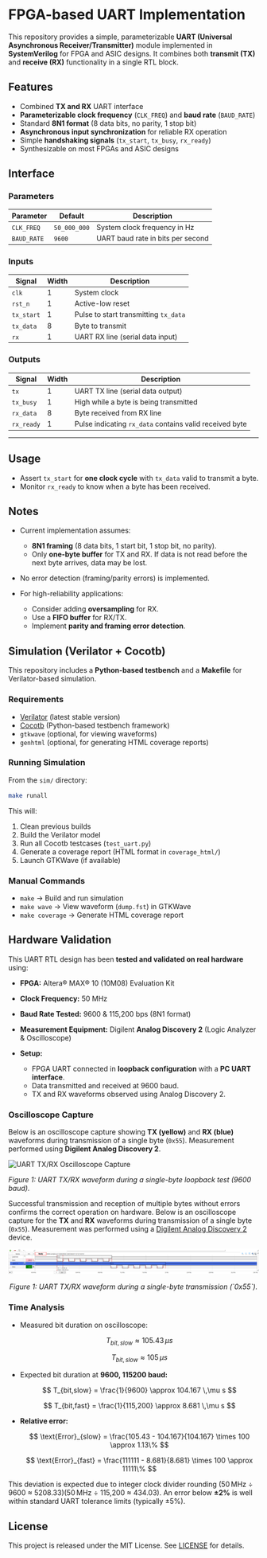 # FPGA-based UART Implementation

This repository provides a simple, parameterizable **UART (Universal Asynchronous Receiver/Transmitter)** module implemented in **SystemVerilog** for FPGA and ASIC designs. It combines both **transmit (TX)** and **receive (RX)** functionality in a single RTL block.

## Features

- Combined **TX and RX** UART interface
- **Parameterizable clock frequency** (`CLK_FREQ`) and **baud rate** (`BAUD_RATE`)
- Standard **8N1 format** (8 data bits, no parity, 1 stop bit)
- **Asynchronous input synchronization** for reliable RX operation
- Simple **handshaking signals** (`tx_start`, `tx_busy`, `rx_ready`)
- Synthesizable on most FPGAs and ASIC designs

## Interface

### Parameters

| Parameter   | Default      | Description                       |
| ----------- | ------------ | --------------------------------- |
| `CLK_FREQ`  | `50_000_000` | System clock frequency in Hz      |
| `BAUD_RATE` | `9600`       | UART baud rate in bits per second |

### Inputs

| Signal     | Width | Description                           |
| ---------- | ----- | ------------------------------------- |
| `clk`      | 1     | System clock                          |
| `rst_n`    | 1     | Active-low reset                      |
| `tx_start` | 1     | Pulse to start transmitting `tx_data` |
| `tx_data`  | 8     | Byte to transmit                      |
| `rx`       | 1     | UART RX line (serial data input)      |

### Outputs

| Signal     | Width | Description                                             |
| ---------- | ----- | ------------------------------------------------------- |
| `tx`       | 1     | UART TX line (serial data output)                       |
| `tx_busy`  | 1     | High while a byte is being transmitted                  |
| `rx_data`  | 8     | Byte received from RX line                              |
| `rx_ready` | 1     | Pulse indicating `rx_data` contains valid received byte |

---

## Usage

- Assert `tx_start` for **one clock cycle** with `tx_data` valid to transmit a byte.
- Monitor `rx_ready` to know when a byte has been received.

## Notes

- Current implementation assumes:

  - **8N1 framing** (8 data bits, 1 start bit, 1 stop bit, no parity).
  - Only **one-byte buffer** for TX and RX. If data is not read before the next byte arrives, data may be lost.

- No error detection (framing/parity errors) is implemented.
- For high-reliability applications:

  - Consider adding **oversampling** for RX.
  - Use a **FIFO buffer** for RX/TX.
  - Implement **parity and framing error detection**.

## Simulation (Verilator + Cocotb)

This repository includes a **Python-based testbench** and a **Makefile** for Verilator-based simulation.

### Requirements

- [Verilator](https://www.veripool.org/verilator/) (latest stable version)
- [Cocotb](https://docs.cocotb.org/) (Python-based testbench framework)
- `gtkwave` (optional, for viewing waveforms)
- `genhtml` (optional, for generating HTML coverage reports)

### Running Simulation

From the `sim/` directory:

```bash
make runall
```

This will:

1. Clean previous builds
2. Build the Verilator model
3. Run all Cocotb testcases (`test_uart.py`)
4. Generate a coverage report (HTML format in `coverage_html/`)
5. Launch GTKWave (if available)

### Manual Commands

- `make` → Build and run simulation
- `make wave` → View waveform (`dump.fst`) in GTKWave
- `make coverage` → Generate HTML coverage report

## Hardware Validation

This UART RTL design has been **tested and validated on real hardware** using:

- **FPGA:** Altera® MAX® 10 (10M08) Evaluation Kit
- **Clock Frequency:** 50 MHz
- **Baud Rate Tested:** 9600 & 115,200 bps (8N1 format)
- **Measurement Equipment:** Digilent **Analog Discovery 2** (Logic Analyzer & Oscilloscope)
- **Setup:**

  - FPGA UART connected in **loopback configuration** with a **PC UART interface**.
  - Data transmitted and received at 9600 baud.
  - TX and RX waveforms observed using Analog Discovery 2.

### Oscilloscope Capture

Below is an oscilloscope capture showing **TX (yellow)** and **RX (blue)** waveforms during transmission of a single byte (`0x55`).
Measurement performed using **Digilent Analog Discovery 2**.

![UART TX/RX Oscilloscope Capture](docs/uart_scope.png)

_Figure 1: UART TX/RX waveform during a single-byte loopback test (9600 baud)._

Successful transmission and reception of multiple bytes without errors confirms the correct operation on hardware. Below is an oscilloscope capture for the **TX** and **RX** waveforms during transmission of a single byte (`0x55`). Measurement was performed using a [Digilent Analog Discovery 2](https://digilent.com/shop/analog-discovery-2-100ms-s-usb-oscilloscope-logic-analyzer-and-variable-power-supply/) device.

<div align="center">
  <img src="assets/uart_scope.png" alt="UART TX/RX Oscilloscope Capture" width="600"/>
</div>
<p align="center"><em>Figure 1: UART TX/RX waveform during a single-byte transmission (`0x55`).</em></p>

### Time Analysis

- Measured bit duration on oscilloscope:

  $$
  T_{bit,slow} \approx 105.43 \,\mu s
  $$

  $$
  T_{bit,slow} \approx 105 \,\mu s
  $$

- Expected bit duration at **9600, 115200 baud:**

  $$
  T_{bit,slow} = \frac{1}{9600} \approx 104.167 \,\mu s
  $$

  $$
  T_{bit,fast} = \frac{1}{115,200} \approx 8.681 \,\mu s
  $$

- **Relative error:**

  $$
  \text{Error}_{slow} = \frac{105.43 - 104.167}{104.167} \times 100 \approx 1.13\%
  $$

  $$
  \text{Error}_{fast} = \frac{111111 - 8.681}{8.681} \times 100 \approx 11111\%
  $$

This deviation is expected due to integer clock divider rounding (50 MHz ÷ 9600 ≈ 5208.33)(50 MHz ÷ 115,200 ≈ 434.03).
An error below **±2%** is well within standard UART tolerance limits (typically ±5%).

## License

This project is released under the MIT License. See [LICENSE](LICENSE) for details.
